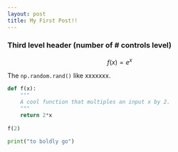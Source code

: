 ```yaml
---
layout: post
title: My First Post!! 
---
```



### Third level header (number of # controls level)
$$f(x) = e^x$$

The `np.random.rand()` like xxxxxxx.

```python
def f(x):
    """
    A cool function that multiples an input x by 2. 
    """
    return 2*x
   
f(2)
```

```python
print("to boldly go")
```
